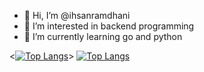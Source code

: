 - 👋 Hi, I’m @ihsanramdhani
- 👀 I’m interested in backend programming
- 🌱 I’m currently learning go and python

<[![Top Langs](https://github-readme-stats.vercel.app/api/top-langs/?username=ihsanramdhani&layout=compact&hide=jupyter%20notebook)](https://github.com/ihsanramdhani/github-readme-stats)>
[![Top Langs](https://github-readme-stats.vercel.app/api/top-langs/?username=ihsanramdhani&layout=compact)](https://github.com/ihsanramdhani/github-readme-stats)

<!---
ihsanramdhani/ihsanramdhani is a ✨ special ✨ repository because its `README.md` (this file) appears on your GitHub profile.
You can click the Preview link to take a look at your changes.
--->
